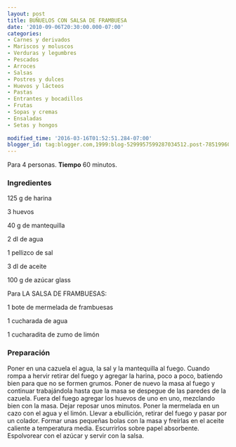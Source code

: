 ```yaml
---
layout: post
title: BUÑUELOS CON SALSA DE FRAMBUESA
date: '2010-09-06T20:30:00.000-07:00'
categories:
- Carnes y derivados
- Mariscos y moluscos
- Verduras y legumbres
- Pescados
- Arroces
- Salsas
- Postres y dulces
- Huevos y lácteos
- Pastas
- Entrantes y bocadillos
- Frutas
- Sopas y cremas
- Ensaladas
- Setas y hongos
 
modified_time: '2016-03-16T01:52:51.284-07:00'
blogger_id: tag:blogger.com,1999:blog-5299957599287034512.post-7851996083534354595
---
```


Para 4 personas.
<b>Tiempo</b> 60 minutos.

<h3>Ingredientes</h3>

125 g de harina

3 huevos

40 g de mantequilla

2 dl de agua

1 pellizco de sal

3 dl de aceite

100 g de azúcar glass

Para LA SALSA DE FRAMBUESAS:

1 bote de mermelada de frambuesas

1 cucharada de agua

1 cucharadita de zumo de limón

<h3>Preparación</h3>

Poner en una cazuela el agua, la sal y la mantequilla al fuego. Cuando rompa a hervir retirar del fuego y agregar la harina, poco a poco, batiendo bien para que no se formen grumos. Poner de nuevo la masa al fuego y continuar trabajándola hasta que la masa se despegue de las paredes de la cazuela. Fuera del fuego agregar los huevos de uno en uno, mezclando bien con la masa. Dejar reposar unos minutos. Poner la mermelada en un cazo con el agua y el limón. Llevar a ebullición, retirar del fuego y pasar por un colador. Formar unas pequeñas bolas con la masa y freírlas en el aceite caliente a temperatura media. Escurrirlos sobre papel absorbente. Espolvorear con el azúcar y servir con la salsa.

